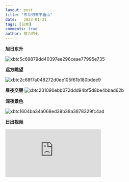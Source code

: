 ```yaml
---
layout: post
title: "五岳归来不看山"
date:   2023-01-31
tags: [日常]
comments: true
author: 努力的七
---
```


<!-- more -->

**旭日东升**

![xbtc5c69879dd40397ee296ceae77995e735](https://img.xiejiaqi.cn/i/2023/02/01/63d9501310431.webp)

**远方眺望**

![xbtc2c68f7a048272d0ee105f61b180bdee9](https://img.xiejiaqi.cn/i/2023/02/01/63d950248bf9d.webp)

**昼夜交替**
![xbtc231090ebb072ddd94bf5d8be4bbad62b](https://img.xiejiaqi.cn/i/2023/02/01/63d9503d09faa.webp)

**深夜景色**

![xbtc1604ba34a068ed39b38a3878329fc4ad](https://img.xiejiaqi.cn/i/2023/02/01/63d9503f3efd4.webp)

**日出视频**

<iframe id="dogePlayerFrame" src="https://player.dogecloud.com/web/player.html?vcode=97dd19a4a27d4a9f&userId=2851&autoPlay=false&inFrame=true&plcode=840bea0850866794" allowfullscreen="true" msallowfullscreen="true" webkitallowfullscreen="true" mozallowfullscreen="true" oallowfullscreen="true" allowtransparency="true" scrolling="no" frameborder="0" allow="accelerometer; autoplay; encrypted-media; gyroscope; picture-in-picture; fullscreen" referrerPolicy="unsafe-url"></iframe>
